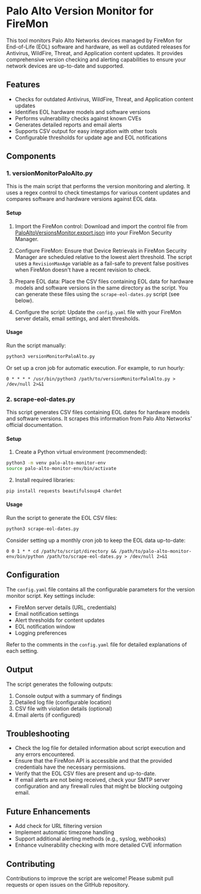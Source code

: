 # Palo Alto Version Monitor for FireMon

This tool monitors Palo Alto Networks devices managed by FireMon for End-of-Life (EOL) software and hardware, as well as outdated releases for Antivirus, WildFire, Threat, and Application content updates. It provides comprehensive version checking and alerting capabilities to ensure your network devices are up-to-date and supported.

## Features

- Checks for outdated Antivirus, WildFire, Threat, and Application content updates
- Identifies EOL hardware models and software versions
- Performs vulnerability checks against known CVEs
- Generates detailed reports and email alerts
- Supports CSV output for easy integration with other tools
- Configurable thresholds for update age and EOL notifications

## Components

### 1. versionMonitorPaloAlto.py

This is the main script that performs the version monitoring and alerting. It uses a regex control to check timestamps for various content updates and compares software and hardware versions against EOL data.

#### Setup

1. Import the FireMon control:
   Download and import the control file from [PaloAltoVersionsMonitor.export.json](https://github.com/adamgunderson/PaloAltoVersionMonitor/blob/main/PaloAltoVersionsMonitor.export.json) into your FireMon Security Manager.

2. Configure FireMon:
   Ensure that Device Retrievals in FireMon Security Manager are scheduled relative to the lowest alert threshold. The script uses a `RevisionMaxAge` variable as a fail-safe to prevent false positives when FireMon doesn't have a recent revision to check.

3. Prepare EOL data:
   Place the CSV files containing EOL data for hardware models and software versions in the same directory as the script. You can generate these files using the `scrape-eol-dates.py` script (see below).

4. Configure the script:
   Update the `config.yaml` file with your FireMon server details, email settings, and alert thresholds.

#### Usage

Run the script manually:

```bash
python3 versionMonitorPaloAlto.py
```

Or set up a cron job for automatic execution. For example, to run hourly:

```
0 * * * * /usr/bin/python3 /path/to/versionMonitorPaloAlto.py > /dev/null 2>&1
```

### 2. scrape-eol-dates.py

This script generates CSV files containing EOL dates for hardware models and software versions. It scrapes this information from Palo Alto Networks' official documentation.

#### Setup

1. Create a Python virtual environment (recommended):

```bash
python3 -m venv palo-alto-monitor-env
source palo-alto-monitor-env/bin/activate
```

2. Install required libraries:

```bash
pip install requests beautifulsoup4 chardet
```

#### Usage

Run the script to generate the EOL CSV files:

```bash
python3 scrape-eol-dates.py
```

Consider setting up a monthly cron job to keep the EOL data up-to-date:

```
0 0 1 * * cd /path/to/script/directory && /path/to/palo-alto-monitor-env/bin/python /path/to/scrape-eol-dates.py > /dev/null 2>&1
```

## Configuration

The `config.yaml` file contains all the configurable parameters for the version monitor script. Key settings include:

- FireMon server details (URL, credentials)
- Email notification settings
- Alert thresholds for content updates
- EOL notification window
- Logging preferences

Refer to the comments in the `config.yaml` file for detailed explanations of each setting.

## Output

The script generates the following outputs:

1. Console output with a summary of findings
2. Detailed log file (configurable location)
3. CSV file with violation details (optional)
4. Email alerts (if configured)

## Troubleshooting

- Check the log file for detailed information about script execution and any errors encountered.
- Ensure that the FireMon API is accessible and that the provided credentials have the necessary permissions.
- Verify that the EOL CSV files are present and up-to-date.
- If email alerts are not being received, check your SMTP server configuration and any firewall rules that might be blocking outgoing email.

## Future Enhancements

- Add check for URL filtering version
- Implement automatic timezone handling
- Support additional alerting methods (e.g., syslog, webhooks)
- Enhance vulnerability checking with more detailed CVE information

## Contributing

Contributions to improve the script are welcome! Please submit pull requests or open issues on the GitHub repository.
